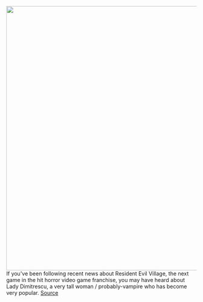<img src='https://cdn.vox-cdn.com/thumbor/qhiaY6gKa30WnpDEPUyAu9R1gVo=/0x0:1088x612/1200x800/filters:focal(457x219:631x393)/cdn.vox-cdn.com/uploads/chorus_image/image/68754819/RE_Featured_Image.0.jpg' width='700px' /><br/>
If you've been following recent news about Resident Evil Village, the next game in the hit horror video game franchise, you may have heard about Lady Dimitrescu, a very tall woman / probably-vampire who has become very popular.
<a href='https://www.theverge.com/2021/2/1/22261405/resident-evil-village-tall-lady-dimitrescu-height'> Source <a/>